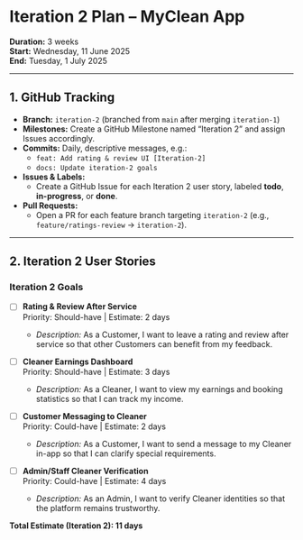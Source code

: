 # Iteration 2 Plan – MyClean App

**Duration:** 3 weeks  
**Start:** Wednesday, 11 June 2025  
**End:** Tuesday, 1 July 2025

---

## 1. GitHub Tracking

- **Branch:** `iteration-2` (branched from `main` after merging `iteration-1`)  
- **Milestones:** Create a GitHub Milestone named “Iteration 2” and assign Issues accordingly.  
- **Commits:** Daily, descriptive messages, e.g.:  
  - `feat: Add rating & review UI [Iteration-2]`  
  - `docs: Update iteration-2 goals`  
- **Issues & Labels:**  
  - Create a GitHub Issue for each Iteration 2 user story, labeled **todo**, **in-progress**, or **done**.  
- **Pull Requests:**  
  - Open a PR for each feature branch targeting `iteration-2` (e.g., `feature/ratings-review` → `iteration-2`).

---

## 2. Iteration 2 User Stories

### Iteration 2 Goals

- [ ] **Rating & Review After Service**  
  Priority: Should-have | Estimate: 2 days  
  - *Description:* As a Customer, I want to leave a rating and review after service so that other Customers can benefit from my feedback.

- [ ] **Cleaner Earnings Dashboard**  
  Priority: Should-have | Estimate: 3 days  
  - *Description:* As a Cleaner, I want to view my earnings and booking statistics so that I can track my income.

- [ ] **Customer Messaging to Cleaner**  
  Priority: Could-have | Estimate: 2 days  
  - *Description:* As a Customer, I want to send a message to my Cleaner in-app so that I can clarify special requirements.

- [ ] **Admin/Staff Cleaner Verification**  
  Priority: Could-have | Estimate: 4 days  
  - *Description:* As an Admin, I want to verify Cleaner identities so that the platform remains trustworthy.

**Total Estimate (Iteration 2): 11 days**
